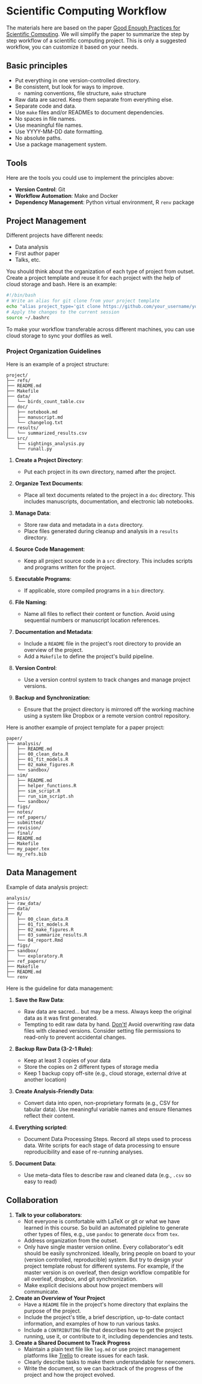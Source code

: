 # Scientific Computing Workflow

The materials here are based on the paper [Good Enough Practices for Scientific Computing](https://swcarpentry.github.io/good-enough-practices-in-scientific-computing/).
We will simplify the paper to summarize the step by step workflow of a scientific computing project. This is only a suggested workflow, you can customize it based on your needs.

## Basic principles

* Put everything in one version-controlled directory.
* Be consistent, but look for ways to improve.
  * naming conventions, file structure, `make` structure
* Raw data are sacred. Keep them separate from everything else. 
* Separate code and data.
* Use `make` files and/or READMEs to document dependencies.
* No spaces in file names. 
* Use meaningful file names.
* Use YYYY-MM-DD date formatting.
* No absolute paths.
* Use a package management system.

## Tools 

Here are the tools you could use to implement the principles above:

- **Version Control**: Git 
- **Workflow Automation**: Make and Docker
- **Dependency Management**: Python virtual environment, R `renv` package


## Project Management

Different projects have different needs:
- Data analysis
- First author paper
- Talks, etc.

You should think about the organization of each type of project from outset. Create a project template and reuse it for each project with the help of cloud storage and bash. Here is an example:
```bash
#!/bin/bash
# Write an alias for git clone from your project template
echo "alias project_type='git clone https://github.com/your_username/your_project_template.git'" >> ~/.bashrc && 
# Apply the changes to the current session
source ~/.bashrc 
```
To make your workflow transferable across different machines, you can use cloud storage to sync your dotfiles as well.

### Project Organization Guidelines

Here is an example of a project structure:
```
project/
├── refs/
├── README.md
├── Makefile
├── data/
│   └── birds_count_table.csv
├── doc/
│   ├── notebook.md
│   ├── manuscript.md
│   └── changelog.txt
├── results/
│   └── summarized_results.csv
└── src/
    ├── sightings_analysis.py
    └── runall.py
```

1. **Create a Project Directory**:
   - Put each project in its own directory, named after the project.

2. **Organize Text Documents**:
   - Place all text documents related to the project in a `doc` directory. This includes manuscripts, documentation, and electronic lab notebooks.

3. **Manage Data**:
   - Store raw data and metadata in a `data` directory.
   - Place files generated during cleanup and analysis in a `results` directory.

4. **Source Code Management**:
   - Keep all project source code in a `src` directory. This includes scripts and programs written for the project.

5. **Executable Programs**:
   - If applicable, store compiled programs in a `bin` directory.

6. **File Naming**:
   - Name all files to reflect their content or function. Avoid using sequential numbers or manuscript location references.

7. **Documentation and Metadata**:
   - Include a `README` file in the project's root directory to provide an overview of the project.
   - Add a `Makefile` to define the project's build pipeline.

8. **Version Control**:
   - Use a version control system to track changes and manage project versions.

9. **Backup and Synchronization**:
   - Ensure that the project directory is mirrored off the working machine using a system like Dropbox or a remote version control repository.

Here is another example of project template for a paper project:

```
paper/
├── analysis/
│   ├── README.md
│   ├── 00_clean_data.R
│   ├── 01_fit_models.R
│   ├── 02_make_figures.R
│   └── sandbox/
├── sim/
│   ├── README.md
│   ├── helper_functions.R
│   ├── sim_script.R
│   ├── run_sim_script.sh
│   └── sandbox/
├── figs/
├── notes/
├── ref_papers/
├── submitted/
├── revision/
├── final/
├── README.md
├── Makefile
├── my_paper.tex
└── my_refs.bib
```

## Data Management

Example of data analysis project:
```
analysis/
├── raw_data/
├── data/
├── R/
│   ├── 00_clean_data.R
│   ├── 01_fit_models.R
│   ├── 02_make_figures.R
│   ├── 03_summarize_results.R
│   └── 04_report.Rmd
├── figs/
├── sandbox/
│   └── exploratory.R
├── ref_papers/
├── Makefile
├── README.md
└── renv
```
Here is the guideline for data management:

1. **Save the Raw Data**:
   - Raw data are sacred... but may be a mess. Always keep the original data as it was first generated. 
   - Tempting to edit raw data by hand. <u>Don't!</u> Avoid overwriting raw data files with cleaned versions. Consider setting file permissions to read-only to prevent accidental changes.

2. **Backup Raw Data (3-2-1 Rule)**:
   - Keep at least 3 copies of your data
   - Store the copies on 2 different types of storage media
   - Keep 1 backup copy off-site (e.g., cloud storage, external drive at another location)

3. **Create Analysis-Friendly Data**:
   - Convert data into open, non-proprietary formats (e.g., CSV for tabular data). Use meaningful variable names and ensure filenames reflect their content.

4. **Everything scripted**:
   - Document Data Processing Steps. Record all steps used to process data. Write scripts for each stage of data processing to ensure reproducibility and ease of re-running analyses.
5. **Document Data**:
   - Use meta-data files to describe raw and cleaned data (e.g., `.csv` so easy to read)

## Collaboration

1. **Talk to your collaborators**:
      - Not everyone is comfortable with LaTeX or git or what we have learned in this course. So build an automated pipleline to generate other types of files, e.g., use `pandoc` to generate `docx` from `tex`.
      - Address organization from the outset.
      - Only have single master version online. Every collaborator's edit should be easily synchronized. Ideally, bring people on board to your (version controlled, reproducible) system. But try to design your project template robust for different systems. For example, if the master version is on overleaf, then design workflow compatible for all overleaf, dropbox, and git synchronization.
      - Make explicit decisions about how project members will communicate.
2. **Create an Overview of Your Project**
      - Have a `README` file in the project's home directory that explains the purpose of the project.
      - Include the project's title, a brief description, up-to-date contact information, and examples of how to run various tasks.
      - Include a `CONTRIBUTING` file that describes how to get the project running, use it, or contribute to it, including dependencies and tests.
3. **Create a Shared Document to Track Progress**
      - Maintain a plain text file like `log.md` or use project management platforms like [Trello](https://trello.com/) to create issues for each task.
      - Clearly describe tasks to make them understandable for newcomers.
      - Write the document, so we can backtrack of the progress of the project and how the project evolved.

